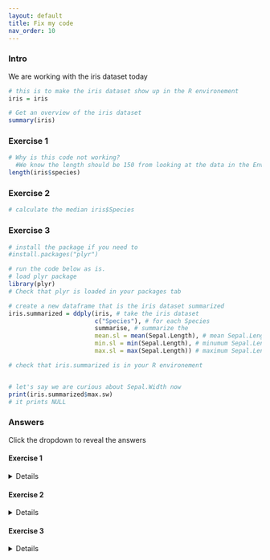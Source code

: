 ```yaml
---
layout: default
title: Fix my code
nav_order: 10
---
```


### Intro

We are working with the iris dataset today

```r
# this is to make the iris dataset show up in the R environement 
iris = iris

# Get an overview of the iris dataset 
summary(iris)
```

### Exercise 1

```r
# Why is this code not working? 
  #We know the length should be 150 from looking at the data in the Environement 
length(iris$species)


```

### Exercise 2

```r
# calculate the median iris$Species

```

### Exercise 3

```r
# install the package if you need to
#install.packages("plyr")

# run the code below as is. 
# load plyr package 
library(plyr)
# Check that plyr is loaded in your packages tab  

# create a new dataframe that is the iris dataset summarized
iris.summarized = ddply(iris, # take the iris dataset
                        c("Species"), # for each Species
                        summarise, # summarize the 
                        mean.sl = mean(Sepal.Length), # mean Sepal.Length 
                        min.sl = min(Sepal.Length), # minumum Sepal.Length
                        max.sl = max(Sepal.Length)) # maximum Sepal.Length

# check that iris.summarized is in your R environement 


# let's say we are curious about Sepal.Width now
print(iris.summarized$max.sw)
# it prints NULL
```

### Answers
Click the dropdown to reveal the answers
#### Exercise 1
<details>
<p>Species needs to be capitalized. </p>

<strong>length(iris$Species)</strong>

</details>


#### Exercise 2
<details>
<p>Error in median.default(iris$Species) : need numeric data </p>

<p>Species is a character variable, not numeric </p>

<p>You can't do this because it does not make sense. The code below calculates the median for the Sepal.Length column</p>
<strong>median(iris$Sepal.Length)</strong>
</details>

#### Exercise 3
<details>
<p>We did not include sepal width in our iris.summarized data so R does not know what you are asking it for. </p>

<p>It is saying, this does not exist. </p>

<p>This can be solved either by swithing your question to Sepal.Length </p>

<strong>print(iris.summarized$max.sl)</strong>
<p><i>ouput [1] 5.8 7.0 7.9</i></p>
</details>

